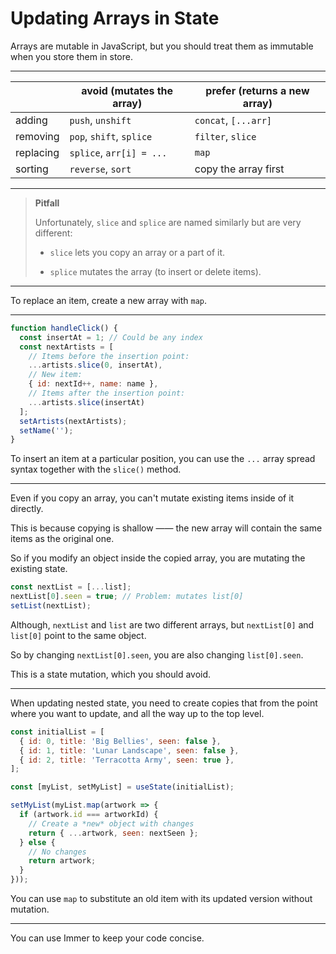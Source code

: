 # Updating Arrays in State

Arrays are mutable in JavaScript, but you should treat them as immutable when you store them in store.

---

| | avoid (mutates the array) | prefer (returns a new array) |
| --- | --- | --- |
| adding | `push`, `unshift` | `concat`, `[...arr]` |
| removing | `pop`, `shift`, `splice` | `filter`, `slice` |
| replacing | `splice`, `arr[i] = ...` | `map` |
| sorting | `reverse`, `sort` | copy the array first |

---

> **Pitfall**
> 
> Unfortunately, `slice` and `splice` are named similarly but are very different: 
> 
> - `slice` lets you copy an array or a part of it.
> 
> - `splice` mutates the array (to insert or delete items).

---

To replace an item, create a new array with `map`.

---

```js
function handleClick() {
  const insertAt = 1; // Could be any index
  const nextArtists = [
    // Items before the insertion point:
    ...artists.slice(0, insertAt),
    // New item:
    { id: nextId++, name: name },
    // Items after the insertion point:
    ...artists.slice(insertAt)
  ];
  setArtists(nextArtists);
  setName('');
}
```

To insert an item at a particular position, you can use the `...` array spread syntax together with the `slice()` method.

---

Even if you copy an array, you can't mutate existing items inside of it directly.

This is because copying is shallow —— the new array will contain the same items as the original one.

So if you modify an object inside the copied array, you are mutating the existing state.

```js
const nextList = [...list];
nextList[0].seen = true; // Problem: mutates list[0]
setList(nextList);
```

Although, `nextList` and `list` are two different arrays, but `nextList[0]` and `list[0]` point to the same object.

So by changing `nextList[0].seen`, you are also changing `list[0].seen`. 

This is a state mutation, which you should avoid.

---

When updating nested state, you need to create copies that from the point where you want to update, and all the way up to the top level.

```js
const initialList = [
  { id: 0, title: 'Big Bellies', seen: false },
  { id: 1, title: 'Lunar Landscape', seen: false },
  { id: 2, title: 'Terracotta Army', seen: true },
];

const [myList, setMyList] = useState(initialList);

setMyList(myList.map(artwork => {
  if (artwork.id === artworkId) {
    // Create a *new* object with changes
    return { ...artwork, seen: nextSeen };
  } else {
    // No changes
    return artwork;
  }
}));
```

You can use `map` to substitute an old item with its updated version without mutation.

---

You can use Immer to keep your code concise.
